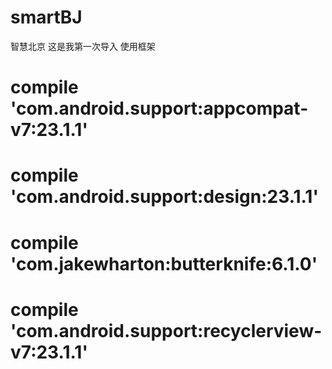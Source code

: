 # smartBJ
智慧北京
这是我第一次导入  使用框架 
  # compile 'com.android.support:appcompat-v7:23.1.1'
  # compile 'com.android.support:design:23.1.1'
  # compile 'com.jakewharton:butterknife:6.1.0'
  # compile 'com.android.support:recyclerview-v7:23.1.1'

